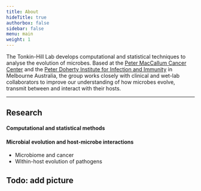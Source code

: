 ```yaml
---
title: About
hideTitle: true
authorbox: false
sidebar: false
menu: main
weight: 1
---
```


The Tonkin-Hill Lab develops computational and statistical techniques to analyse the evolution of microbes. Based at the [Peter MacCallum Cancer Center](https://www.petermac.org/) and the [Peter Doherty Institute for Infection and Immunity](https://www.doherty.edu.au/) in Melbourne Australia, the group works closely with clinical and wet-lab collaborators to improve our understanding of how microbes evolve, transmit between and interact with their hosts.

---

## Research

#### Computational and statistical methods


#### Microbial evolution and host-microbe interactions

- Microbiome and cancer
- Within-host evolution of pathogens

## Todo: add picture